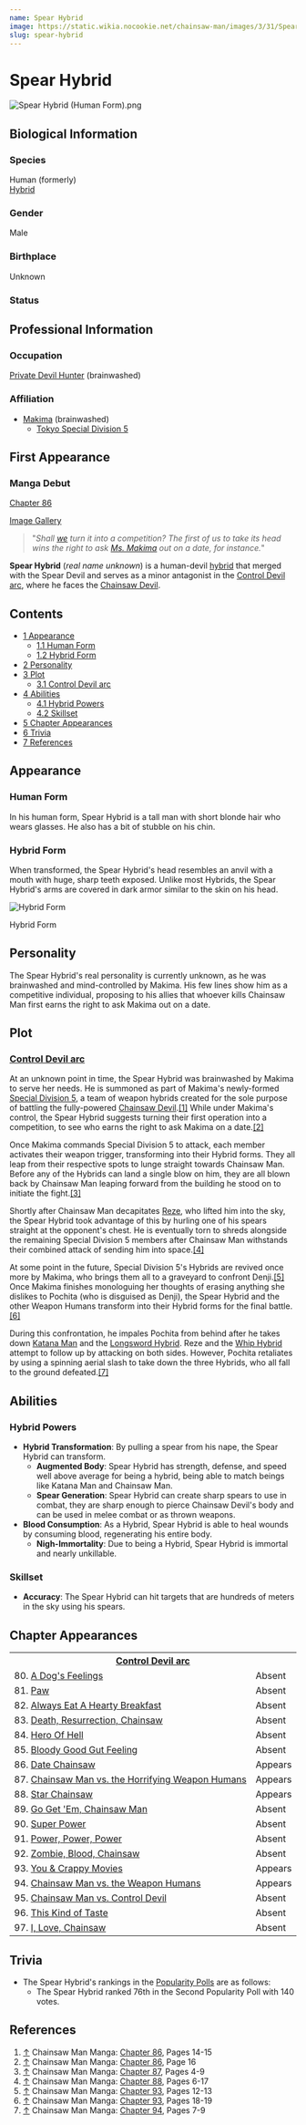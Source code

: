 ```yaml
---
name: Spear Hybrid
image: https://static.wikia.nocookie.net/chainsaw-man/images/3/31/Spear_Hybrid_%28Human_Form%29.png
slug: spear-hybrid
---
```


# Spear Hybrid

![](https://static.wikia.nocookie.net/chainsaw-man/images/3/31/Spear_Hybrid_%28Human_Form%29.png "Spear Hybrid (Human Form).png")

## Biological Information

### Species

Human (formerly)  
[Hybrid](/hybrid "Hybrid")

### Gender

Male

### Birthplace

Unknown

### Status

## Professional Information

### Occupation

[Private Devil Hunter](/devil-hunter#private-sector-devil-hunters "Devil Hunter") (brainwashed)

### Affiliation

-   [Makima](/makima "Makima") (brainwashed)
    -   [Tokyo Special Division 5](/tokyo-special-division-5 "Tokyo Special Division 5")

## First Appearance

### Manga Debut

[Chapter 86](/chapter-86 "Chapter 86")

[Image Gallery](/spear-hybrid/image-gallery "Spear Hybrid/Image Gallery")

> "_Shall [we](/tokyo-special-division-5 "Tokyo Special Division 5") turn it into a competition? The first of us to take its head wins the right to ask [Ms. Makima](/makima "Makima") out on a date, for instance._"

**Spear Hybrid** (_real name unknown_) is a human-devil [hybrid](/hybrid "Hybrid") that merged with the Spear Devil and serves as a minor antagonist in the [Control Devil arc](/control-devil-arc "Control Devil arc"), where he faces the [Chainsaw Devil](/pochita "Pochita").

## Contents

-   [1 Appearance](#Appearance)
    -   [1.1 Human Form](#Human_Form)
    -   [1.2 Hybrid Form](#Hybrid_Form)
-   [2 Personality](#Personality)
-   [3 Plot](#Plot)
    -   [3.1 Control Devil arc](#Control_Devil_arc)
-   [4 Abilities](#Abilities)
    -   [4.1 Hybrid Powers](#Hybrid_Powers)
    -   [4.2 Skillset](#Skillset)
-   [5 Chapter Appearances](#Chapter_Appearances)
-   [6 Trivia](#Trivia)
-   [7 References](#References)

## Appearance

### Human Form

In his human form, Spear Hybrid is a tall man with short blonde hair who wears glasses. He also has a bit of stubble on his chin.

### Hybrid Form

When transformed, the Spear Hybrid's head resembles an anvil with a mouth with huge, sharp teeth exposed. Unlike most Hybrids, the Spear Hybrid's arms are covered in dark armor similar to the skin on his head.

![Hybrid Form](https://static.wikia.nocookie.net/chainsaw-man/images/0/0b/Spear_Hybrid.png "Spear Hybrid.png")

Hybrid Form

## Personality

The Spear Hybrid's real personality is currently unknown, as he was brainwashed and mind-controlled by Makima. His few lines show him as a competitive individual, proposing to his allies that whoever kills Chainsaw Man first earns the right to ask Makima out on a date.

## Plot

### [Control Devil arc](/control-devil-arc "Control Devil arc")

At an unknown point in time, the Spear Hybrid was brainwashed by Makima to serve her needs. He is summoned as part of Makima's newly-formed [Special Division 5](/tokyo-special-division-5 "Tokyo Special Division 5"), a team of weapon hybrids created for the sole purpose of battling the fully-powered [Chainsaw Devil](/chainsaw-devil "Chainsaw Devil").[\[1\]](#cite_note-Ch86Pg14-15-1) While under Makima's control, the Spear Hybrid suggests turning their first operation into a competition, to see who earns the right to ask Makima on a date.[\[2\]](#cite_note-Ch86Pg16-2)

Once Makima commands Special Division 5 to attack, each member activates their weapon trigger, transforming into their Hybrid forms. They all leap from their respective spots to lunge straight towards Chainsaw Man. Before any of the Hybrids can land a single blow on him, they are all blown back by Chainsaw Man leaping forward from the building he stood on to initiate the fight.[\[3\]](#cite_note-Ch87Pg4-9-3)

Shortly after Chainsaw Man decapitates [Reze](/reze "Reze"), who lifted him into the sky, the Spear Hybrid took advantage of this by hurling one of his spears straight at the opponent's chest. He is eventually torn to shreds alongside the remaining Special Division 5 members after Chainsaw Man withstands their combined attack of sending him into space.[\[4\]](#cite_note-Ch88Pg6-17-4)

At some point in the future, Special Division 5's Hybrids are revived once more by Makima, who brings them all to a graveyard to confront Denji.[\[5\]](#cite_note-Ch93Pg12-13-5) Once Makima finishes monologuing her thoughts of erasing anything she dislikes to Pochita (who is disguised as Denji), the Spear Hybrid and the other Weapon Humans transform into their Hybrid forms for the final battle.[\[6\]](#cite_note-Ch93Pg18-19-6)

During this confrontation, he impales Pochita from behind after he takes down [Katana Man](/katana-man "Katana Man") and the [Longsword Hybrid](/longsword-hybrid "Longsword Hybrid"). Reze and the [Whip Hybrid](/whip-hybrid "Whip Hybrid") attempt to follow up by attacking on both sides. However, Pochita retaliates by using a spinning aerial slash to take down the three Hybrids, who all fall to the ground defeated.[\[7\]](#cite_note-Ch94Pg7-9-7)

## Abilities

### Hybrid Powers

-   **Hybrid Transformation**: By pulling a spear from his nape, the Spear Hybrid can transform.
    -   **Augmented Body**: Spear Hybrid has strength, defense, and speed well above average for being a hybrid, being able to match beings like Katana Man and Chainsaw Man.
    -   **Spear Generation**: Spear Hybrid can create sharp spears to use in combat, they are sharp enough to pierce Chainsaw Devil's body and can be used in melee combat or as thrown weapons.
-   **Blood Consumption**: As a Hybrid, Spear Hybrid is able to heal wounds by consuming blood, regenerating his entire body.
    -   **Nigh-Immortality**: Due to being a Hybrid, Spear Hybrid is immortal and nearly unkillable.

### Skillset

-   **Accuracy**: The Spear Hybrid can hit targets that are hundreds of meters in the sky using his spears.

## Chapter Appearances

<table><tbody><tr><th colspan="2"><center><a href="/control-devil-arc" title="Control Devil arc"><span>Control Devil arc</span></a></center></th></tr><tr><td>80. <a href="/chapter-80" title="Chapter 80">A Dog's Feelings</a></td><td><span>Absent</span></td></tr><tr><td>81. <a href="/chapter-81" title="Chapter 81">Paw</a></td><td><span>Absent</span></td></tr><tr><td>82. <a href="/chapter-82" title="Chapter 82">Always Eat A Hearty Breakfast</a></td><td><span>Absent</span></td></tr><tr><td>83. <a href="/chapter-83" title="Chapter 83">Death, Resurrection, Chainsaw</a></td><td><span>Absent</span></td></tr><tr><td>84. <a href="/chapter-84" title="Chapter 84">Hero Of Hell</a></td><td><span>Absent</span></td></tr><tr><td>85. <a href="/chapter-85" title="Chapter 85">Bloody Good Gut Feeling</a></td><td><span>Absent</span></td></tr><tr><td>86. <a href="/chapter-86" title="Chapter 86">Date Chainsaw</a></td><td><span>Appears</span></td></tr><tr><td>87. <a href="/chapter-87" title="Chapter 87">Chainsaw Man vs. the Horrifying Weapon Humans</a></td><td><span>Appears</span></td></tr><tr><td>88. <a href="/chapter-88" title="Chapter 88">Star Chainsaw</a></td><td><span>Appears</span></td></tr><tr><td>89. <a href="/chapter-89" title="Chapter 89">Go Get 'Em, Chainsaw Man</a></td><td><span>Absent</span></td></tr><tr><td>90. <a href="/chapter-90" title="Chapter 90">Super Power</a></td><td><span>Absent</span></td></tr><tr><td>91. <a href="/chapter-91" title="Chapter 91">Power, Power, Power</a></td><td><span>Absent</span></td></tr><tr><td>92. <a href="/chapter-92" title="Chapter 92">Zombie, Blood, Chainsaw</a></td><td><span>Absent</span></td></tr><tr><td>93. <a href="/chapter-93" title="Chapter 93">You &amp; Crappy Movies</a></td><td><span>Appears</span></td></tr><tr><td>94. <a href="/chapter-94" title="Chapter 94">Chainsaw Man vs. the Weapon Humans</a></td><td><span>Appears</span></td></tr><tr><td>95. <a href="/chapter-95" title="Chapter 95">Chainsaw Man vs. Control Devil</a></td><td><span>Absent</span></td></tr><tr><td>96. <a href="/chapter-96" title="Chapter 96">This Kind of Taste</a></td><td><span>Absent</span></td></tr><tr><td>97. <a href="/chapter-97" title="Chapter 97">I, Love, Chainsaw</a></td><td><span>Absent</span></td></tr></tbody></table>

## Trivia

-   The Spear Hybrid's rankings in the [Popularity Polls](/popularity-polls "Popularity Polls") are as follows:
    -   The Spear Hybrid ranked 76th in the Second Popularity Poll with 140 votes.

## References

1.  [↑](#cite_ref-Ch86Pg14-15_1-0) Chainsaw Man Manga: [Chapter 86](/chapter-86 "Chapter 86"), Pages 14-15
2.  [↑](#cite_ref-Ch86Pg16_2-0) Chainsaw Man Manga: [Chapter 86](/chapter-86 "Chapter 86"), Page 16
3.  [↑](#cite_ref-Ch87Pg4-9_3-0) Chainsaw Man Manga: [Chapter 87](/chapter-87 "Chapter 87"), Pages 4-9
4.  [↑](#cite_ref-Ch88Pg6-17_4-0) Chainsaw Man Manga: [Chapter 88](/chapter-88 "Chapter 88"), Pages 6-17
5.  [↑](#cite_ref-Ch93Pg12-13_5-0) Chainsaw Man Manga: [Chapter 93](/chapter-93 "Chapter 93"), Pages 12-13
6.  [↑](#cite_ref-Ch93Pg18-19_6-0) Chainsaw Man Manga: [Chapter 93](/chapter-93 "Chapter 93"), Pages 18-19
7.  [↑](#cite_ref-Ch94Pg7-9_7-0) Chainsaw Man Manga: [Chapter 94](/chapter-94 "Chapter 94"), Pages 7-9